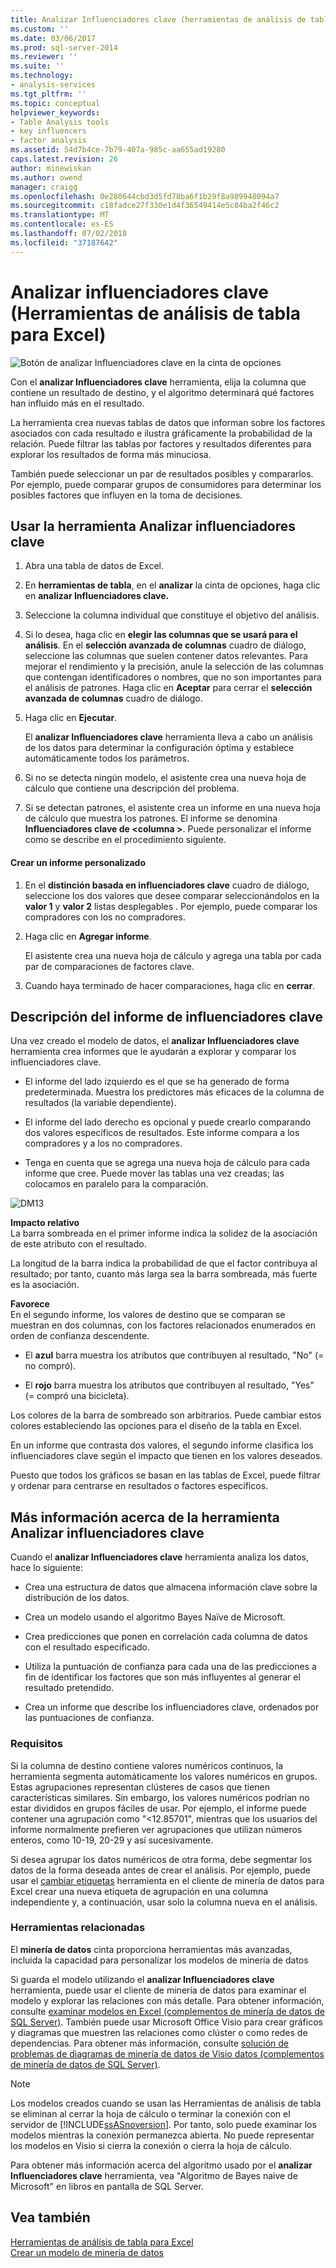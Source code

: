 ```yaml
---
title: Analizar Influenciadores clave (herramientas de análisis de tabla para Excel) | Microsoft Docs
ms.custom: ''
ms.date: 03/06/2017
ms.prod: sql-server-2014
ms.reviewer: ''
ms.suite: ''
ms.technology:
- analysis-services
ms.tgt_pltfrm: ''
ms.topic: conceptual
helpviewer_keywords:
- Table Analysis tools
- key influencers
- factor analysis
ms.assetid: 54d7b4ce-7b79-407a-985c-aa655ad19280
caps.latest.revision: 26
author: minewiskan
ms.author: owend
manager: craigg
ms.openlocfilehash: 0e280644cbd3d5fd78ba6f1b29f8a989948094a7
ms.sourcegitcommit: c18fadce27f330e1d4f36549414e5c84ba2f46c2
ms.translationtype: MT
ms.contentlocale: es-ES
ms.lasthandoff: 07/02/2018
ms.locfileid: "37187642"
---
```

# <a name="analyze-key-influencers-table-analysis-tools-for-excel"></a>Analizar influenciadores clave (Herramientas de análisis de tabla para Excel)
  ![Botón de analizar Influenciadores clave en la cinta de opciones](media/tat-aki.gif "botón Analizar Influenciadores clave en la cinta de opciones")  
  
 Con el **analizar Influenciadores clave** herramienta, elija la columna que contiene un resultado de destino, y el algoritmo determinará qué factores han influido más en el resultado.  
  
 La herramienta crea nuevas tablas de datos que informan sobre los factores asociados con cada resultado e ilustra gráficamente la probabilidad de la relación. Puede filtrar las tablas por factores y resultados diferentes para explorar los resultados de forma más minuciosa.  
  
 También puede seleccionar un par de resultados posibles y compararlos. Por ejemplo, puede comparar grupos de consumidores para determinar los posibles factores que influyen en la toma de decisiones.  
  
## <a name="using-the-analyze-key-influencers-tool"></a>Usar la herramienta Analizar influenciadores clave  
  
1.  Abra una tabla de datos de Excel.  
  
2.  En **herramientas de tabla**, en el **analizar** la cinta de opciones, haga clic en **analizar Influenciadores clave.**  
  
3.  Seleccione la columna individual que constituye el objetivo del análisis.  
  
4.  Si lo desea, haga clic en **elegir las columnas que se usará para el análisis**. En el **selección avanzada de columnas** cuadro de diálogo, seleccione las columnas que suelen contener datos relevantes. Para mejorar el rendimiento y la precisión, anule la selección de las columnas que contengan identificadores o nombres, que no son importantes para el análisis de patrones. Haga clic en **Aceptar** para cerrar el **selección avanzada de columnas** cuadro de diálogo.  
  
5.  Haga clic en **Ejecutar**.  
  
     El **analizar Influenciadores clave** herramienta lleva a cabo un análisis de los datos para determinar la configuración óptima y establece automáticamente todos los parámetros.  
  
6.  Si no se detecta ningún modelo, el asistente crea una nueva hoja de cálculo que contiene una descripción del problema.  
  
7.  Si se detectan patrones, el asistente crea un informe en una nueva hoja de cálculo que muestra los patrones. El informe se denomina **Influenciadores clave de \<columna >**. Puede personalizar el informe como se describe en el procedimiento siguiente.  
  
#### <a name="create-a-custom-report"></a>Crear un informe personalizado  
  
1.  En el **distinción basada en influenciadores clave** cuadro de diálogo, seleccione los dos valores que desee comparar seleccionándolos en la **valor 1** y **valor 2** listas desplegables . Por ejemplo, puede comparar los compradores con los no compradores.  
  
2.  Haga clic en **Agregar informe**.  
  
     El asistente crea una nueva hoja de cálculo y agrega una tabla por cada par de comparaciones de factores clave.  
  
3.  Cuando haya terminado de hacer comparaciones, haga clic en **cerrar**.  
  
## <a name="understanding-the-key-influencers-report"></a>Descripción del informe de influenciadores clave  
 Una vez creado el modelo de datos, el **analizar Influenciadores clave** herramienta crea informes que le ayudarán a explorar y comparar los influenciadores clave.  
  
-   El informe del lado izquierdo es el que se ha generado de forma predeterminada. Muestra los predictores más eficaces de la columna de resultados (la variable dependiente).  
  
-   El informe del lado derecho es opcional y puede crearlo comparando dos valores específicos de resultados. Este informe compara a los compradores y a los no compradores.  
  
-   Tenga en cuenta que se agrega una nueva hoja de cálculo para cada informe que cree. Puede mover las tablas una vez creadas; las colocamos en paralelo para la comparación.  
  
 ![DM13](media/dm13-tat-aki-report.gif "DM13")  
  
 **Impacto relativo**  
 La barra sombreada en el primer informe indica la solidez de la asociación de este atributo con el resultado.  
  
 La longitud de la barra indica la probabilidad de que el factor contribuya al resultado; por tanto, cuanto más larga sea la barra sombreada, más fuerte es la asociación.  
  
 **Favorece**  
 En el segundo informe, los valores de destino que se comparan se muestran en dos columnas, con los factores relacionados enumerados en orden de confianza descendente.  
  
-   El **azul** barra muestra los atributos que contribuyen al resultado, "No" (= no compró).  
  
-   El **rojo** barra muestra los atributos que contribuyen al resultado, "Yes" (= compró una bicicleta).  
  
 Los colores de la barra de sombreado son arbitrarios. Puede cambiar estos colores estableciendo las opciones para el diseño de la tabla en Excel.  
  
 En un informe que contrasta dos valores, el segundo informe clasifica los influenciadores clave según el impacto que tienen en los valores deseados.  
  
 Puesto que todos los gráficos se basan en las tablas de Excel, puede filtrar y ordenar para centrarse en resultados o factores específicos.  
  
## <a name="more-about-the-analyze-key-influencers-tool"></a>Más información acerca de la herramienta Analizar influenciadores clave  
 Cuando el **analizar Influenciadores clave** herramienta analiza los datos, hace lo siguiente:  
  
-   Crea una estructura de datos que almacena información clave sobre la distribución de los datos.  
  
-   Crea un modelo usando el algoritmo Bayes Naïve de Microsoft.  
  
-   Crea predicciones que ponen en correlación cada columna de datos con el resultado especificado.  
  
-   Utiliza la puntuación de confianza para cada una de las predicciones a fin de identificar los factores que son más influyentes al generar el resultado pretendido.  
  
-   Crea un informe que describe los influenciadores clave, ordenados por las puntuaciones de confianza.  
  
### <a name="requirements"></a>Requisitos  
 Si la columna de destino contiene valores numéricos continuos, la herramienta segmenta automáticamente los valores numéricos en grupos. Estas agrupaciones representan clústeres de casos que tienen características similares. Sin embargo, los valores numéricos podrían no estar divididos en grupos fáciles de usar. Por ejemplo, el informe puede contener una agrupación como "\<12.85701", mientras que los usuarios del informe normalmente prefieren ver agrupaciones que utilizan números enteros, como 10-19, 20-29 y así sucesivamente.  
  
 Si desea agrupar los datos numéricos de otra forma, debe segmentar los datos de la forma deseada antes de crear el análisis. Por ejemplo, puede usar el [cambiar etiquetas](relabel-sql-server-data-mining-add-ins.md) herramienta en el cliente de minería de datos para Excel crear una nueva etiqueta de agrupación en una columna independiente y, a continuación, usar solo la columna nueva en el análisis.  
  
### <a name="related-tools"></a>Herramientas relacionadas  
 El **minería de datos** cinta proporciona herramientas más avanzadas, incluida la capacidad para personalizar los modelos de minería de datos  
  
 Si guarda el modelo utilizando el **analizar Influenciadores clave** herramienta, puede usar el cliente de minería de datos para examinar el modelo y explorar las relaciones con más detalle. Para obtener información, consulte [examinar modelos en Excel &#40;complementos de minería de datos de SQL Server&#41;](browsing-models-in-excel-sql-server-data-mining-add-ins.md). También puede usar Microsoft Office Visio para crear gráficos y diagramas que muestren las relaciones como clúster o como redes de dependencias. Para obtener más información, consulte [solución de problemas de diagramas de minería de datos de Visio datos &#40;complementos de minería de datos de SQL Server&#41;](troubleshooting-visio-data-mining-diagrams-sql-server-data-mining-add-ins.md).  
  
> [!NOTE]  
>  Los modelos creados cuando se usan las Herramientas de análisis de tabla se eliminan al cerrar la hoja de cálculo o terminar la conexión con el servidor de [!INCLUDE[ssASnoversion](../includes/ssasnoversion-md.md)]. Por tanto, solo puede examinar los modelos mientras la conexión permanezca abierta. No puede representar los modelos en Visio si cierra la conexión o cierra la hoja de cálculo.  
  
 Para obtener más información acerca del algoritmo usado por el **analizar Influenciadores clave** herramienta, vea "Algoritmo de Bayes naive de Microsoft" en libros en pantalla de SQL Server.  
  
## <a name="see-also"></a>Vea también  
 [Herramientas de análisis de tabla para Excel](table-analysis-tools-for-excel.md)   
 [Crear un modelo de minería de datos](creating-a-data-mining-model.md)  
  
  
